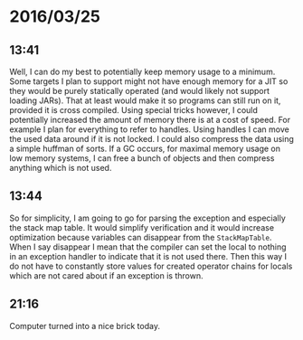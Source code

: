 # 2016/03/25

## 13:41

Well, I can do my best to potentially keep memory usage to a minimum. Some
targets I plan to support might not have enough memory for a JIT so they would
be purely statically operated (and would likely not support loading JARs). That
at least would make it so programs can still run on it, provided it is cross
compiled. Using special tricks however, I could potentially increased the
amount of memory there is at a cost of speed. For example I plan for everything
to refer to handles. Using handles I can move the used data around if it is not
locked. I could also compress the data using a simple huffman of sorts. If a
GC occurs, for maximal memory usage on low memory systems, I can free a bunch
of objects and then compress anything which is not used.

## 13:44

So for simplicity, I am going to go for parsing the exception and especially
the stack map table. It would simplify verification and it would increase
optimization because variables can disappear from the `StackMapTable`. When I
say disappear I mean that the compiler can set the local to nothing in an
exception handler to indicate that it is not used there. Then this way I do
not have to constantly store values for created operator chains for locals
which are not cared about if an exception is thrown.

## 21:16

Computer turned into a nice brick today.

